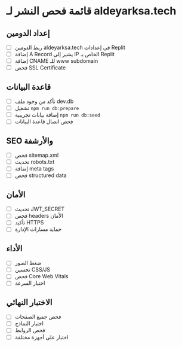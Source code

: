 
# قائمة فحص النشر لـ aldeyarksa.tech

## إعداد الدومين
- [ ] ربط الدومين aldeyarksa.tech في إعدادات Replit
- [ ] إضافة A Record يشير إلى IP الخاص بـ Replit
- [ ] إضافة CNAME للـ www subdomain
- [ ] فحص SSL Certificate

## قاعدة البيانات
- [ ] تأكد من وجود ملف dev.db
- [ ] تشغيل `npm run db:prepare`
- [ ] إضافة بيانات تجريبية `npm run db:seed`
- [ ] فحص اتصال قاعدة البيانات

## SEO والأرشفة
- [ ] فحص sitemap.xml
- [ ] تحديث robots.txt
- [ ] إضافة meta tags
- [ ] فحص structured data

## الأمان
- [ ] تحديث JWT_SECRET
- [ ] فحص headers الأمان
- [ ] تأكيد HTTPS
- [ ] حماية مسارات الإدارة

## الأداء
- [ ] ضغط الصور
- [ ] تحسين CSS/JS
- [ ] فحص Core Web Vitals
- [ ] اختبار السرعة

## الاختبار النهائي
- [ ] فحص جميع الصفحات
- [ ] اختبار النماذج
- [ ] فحص الروابط
- [ ] اختبار على أجهزة مختلفة
